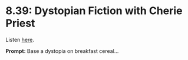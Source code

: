 # 8.39: Dystopian Fiction with Cherie Priest 

Listen [here](http://www.writingexcuses.com/2013/09/29/writing-excuses-8-39-dystopian-fiction-with-cherie-priest/). 

**Prompt:** Base a dystopia on breakfast cereal…
